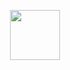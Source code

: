 <p align="center"> 
  <img src="[https://upload.wikimedia.org/wikipedia/en/4/41/RSVP_Movies_official_logo.jpg](https://media.licdn.com/dms/image/C4D12AQHsDRbH7GXOZg/article-cover_image-shrink_720_1280/0/1604989195408?e=2147483647&v=beta&t=Sq8lv3D1ux7dlVC2R34L7Z--UWHXp4nnCw5Y8j2ciqw)" width="80px" height="80px">
</p>
